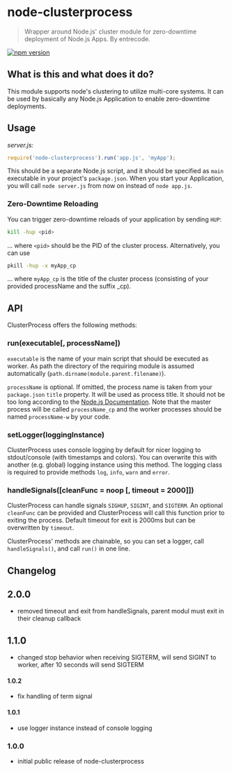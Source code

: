 # node-clusterprocess

> Wrapper around Node.js' cluster module for zero-downtime deployment of Node.js Apps. By entrecode.

[![npm version][npm-image]][npm-url]

## What is this and what does it do?
This module supports node's clustering to utilize multi-core systems.
It can be used by basically any Node.js Application to enable zero-downtime deployments.

## Usage

*server.js:*

```js
require('node-clusterprocess').run('app.js', 'myApp');
```


This should be a separate Node.js script, and it should be specified as `main` executable in your project's `package.json`. When you start your Application, you will call `node server.js` from now on instead of `node app.js`. 

### Zero-Downtime Reloading

You can trigger zero-downtime reloads of your application by sending `HUP`:

```sh
kill -hup <pid>
```

… where `<pid>` should be the PID of the cluster process. Alternatively, you can use

```sh
pkill -hup -x myApp_cp
```

… where `myApp_cp` is the title of the cluster process (consisting of your provided processName and the suffix _cp). 

## API

ClusterProcess offers the following methods:

### run(executable[, processName])

`executable` is the name of your main script that should be executed as worker. As path the directory of the requiring module is assumed automatically (`path.dirname(module.parent.filename)`).

`processName` is optional. If omitted, the process name is taken from your `package.json` `title` property.
It will be used as process title. It should not be too long according to the [Node.js Documentation](http://nodejs.org/api/process.html#process_process_title). Note that the master process will be called `processName_cp` and the worker processes should be named `processName-w` by your code.

### setLogger(loggingInstance)

ClusterProcess uses console logging by default for nicer logging to stdout/console (with timestamps and colors). You can overwrite this with another (e.g. global) logging instance using this method.
The logging class is required to provide methods `log`, `info`, `warn` and `error`. 

### handleSignals([cleanFunc = noop [, timeout = 2000]])

ClusterProcess can handle signals `SIGHUP`, `SIGINT`, and `SIGTERM`. An optional `cleanFunc` can be provided and ClusterProcess will call this function prior to exiting the process. Default timeout for exit is 2000ms but can be overwritten by `timeout`.

ClusterProcess' methods are chainable, so you can set a logger, call `handleSignals()`, and call `run()` in one line.

## Changelog

## 2.0.0
* removed timeout and exit from handleSignals, parent modul must exit in their cleanup callback

## 1.1.0

* changed stop behavior when receiving SIGTERM, will send SIGINT to worker, after 10 seconds will send SIGTERM

#### 1.0.2

* fix handling of term signal

#### 1.0.1

* use logger instance instead of console logging

### 1.0.0

* initial public release of node-clusterprocess

[npm-image]: https://badge.fury.io/js/node-clusterprocess.svg
[npm-url]: https://www.npmjs.com/package/node-clusterprocess
[travis-image]: https://travis-ci.org/entrecode/node-clusterprocess.svg?branch=master
[travis-url]: https://travis-ci.org/entrecode/node-clusterprocess
[cover-image]: https://coveralls.io/repos/github/entrecode/node-clusterprocess/badge.svg?branch=master
[cover-url]: https://coveralls.io/github/entrecode/node-clusterprocess?branch=master
